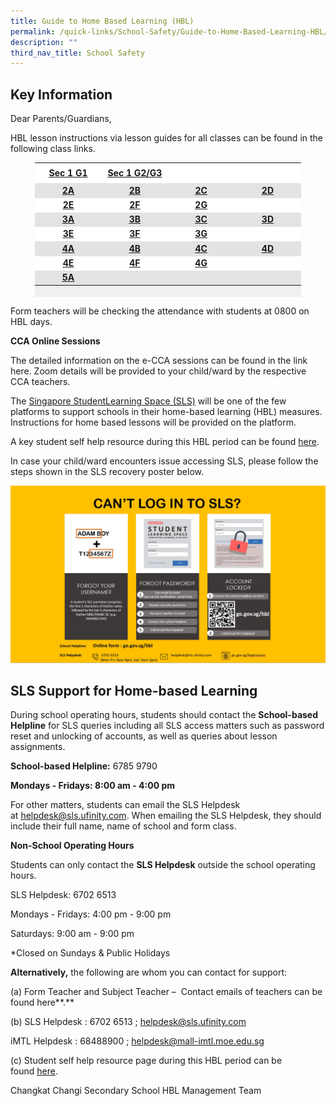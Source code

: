 ```yaml
---
title: Guide to Home Based Learning (HBL)
permalink: /quick-links/School-Safety/Guide-to-Home-Based-Learning-HBL/
description: ""
third_nav_title: School Safety
---
```

Key Information
---------------

Dear Parents/Guardians,

HBL lesson instructions via lesson guides for all classes can be found in the following class links.

<table style="height: 215px; width: 84.3736%; border-collapse: collapse; background-color: #f0f0f0; border-style: none; margin-left: auto; margin-right: auto;" border="1">
<tbody>
<tr style="height: 18px; background-color: #ffffff;">
<td style="width: 20%; height: 27px; border-style: none; background-color: #ffffff; text-align: center; vertical-align: middle;"><a href="https://docs.google.com/spreadsheets/d/e/2PACX-1vSIkwBjNG9XkZ9yvY9rArT_RG6ER0YGIF4s23noFKRn0vPw9eZP10KvNm7hIH4Bvst7TzoZUtsa3Gnx/pubhtml" target="_blank"><span style="text-decoration: underline;"><strong>Sec 1 G1</strong></span></a></td>
<td style="width: 20%; height: 27px; border-style: none; background-color: #ffffff; text-align: center; vertical-align: middle;"><a href="https://docs.google.com/spreadsheets/d/e/2PACX-1vQ0cc7i1P8B0w_gKRWuTQDyjxwjDr9zh8QaCc2EKdokajSuA18AULwrFLXQe2_HWiV5yPshLV9-Xwv4/pubhtml"><span style="text-decoration: underline;"><strong>Sec 1 G2/G3</strong></span></a></td>
<td style="width: 20%; height: 27px; border-style: none; background-color: #ffffff; text-align: center; vertical-align: middle;">&nbsp;</td>
<td style="width: 20%; height: 27px; border-style: none; background-color: #ffffff; text-align: center; vertical-align: middle;">&nbsp;</td>
</tr>
<tr style="height: 18px;">
<td style="width: 20%; height: 18px; border-style: none; text-align: center; vertical-align: middle; background-color: #e3e3e3;"><a href="https://docs.google.com/spreadsheets/d/e/2PACX-1vRP9hl4V67SitITfIoGqzF64Ltw1Pn6W7CCYIari7_5x77fdjOraFE9CxOxSZMz4sWV17cVW5ZAKC6d/pubhtml"><span style="text-decoration: underline;"><strong>2A</strong></span></a></td>
<td style="width: 20%; height: 18px; border-style: none; text-align: center; vertical-align: middle; background-color: #e3e3e3;"><a href="https://docs.google.com/spreadsheets/d/e/2PACX-1vSYMdzjkbJG-yayh4gNxo5m_85xLbnenRHfqqHM-xalJ5mkUhDbshPtrekFbC-ltDt6Vi1yrzm_0alp/pubhtml"><span style="text-decoration: underline;"><strong>2B</strong></span></a></td>
<td style="width: 20%; height: 18px; border-style: none; text-align: center; vertical-align: middle; background-color: #e3e3e3;"><a href="https://docs.google.com/spreadsheets/d/e/2PACX-1vTfyPpUOVhEgAZPcP0Ef_WrPBuTurIkjNSn1h9YqMZVPuQJf7ks-rS7JRCZNjsMTaC1Sg7NNUOMYk0b/pubhtml"><span style="text-decoration: underline;"><strong>2C</strong></span></a></td>
<td style="width: 20%; height: 18px; border-style: none; text-align: center; vertical-align: middle; background-color: #e3e3e3;"><a href="https://docs.google.com/spreadsheets/d/e/2PACX-1vQQWWFurlUViFkOwJoLlDrDg15l7C49tqVqdDlJ7QC175OaEEPTBXBCSpCZ-s4orwvu5nK_8oE5OhtJ/pubhtml"><span style="text-decoration: underline;"><strong>2D</strong></span></a></td>
</tr>
<tr style="height: 18px; background-color: #ffffff;">
<td style="width: 20%; height: 18px; border-style: none; background-color: #ffffff; text-align: center; vertical-align: middle;"><a href="https://docs.google.com/spreadsheets/d/e/2PACX-1vRJtVZaZINEUIL7tAIIG2FL9Hx-zrg039MpSZTBpmWlCy7Pg2cNBLStFHu7zTDFuuXMJsspXAGRkXOs/pubhtml"><span style="text-decoration: underline;"><strong>2E</strong></span></a></td>
<td style="width: 20%; height: 18px; border-style: none; background-color: #ffffff; text-align: center; vertical-align: middle;"><a href="https://docs.google.com/spreadsheets/d/e/2PACX-1vRltHNmuAkHPhgFuPaUHQBcmIj5IoCQTu1t6HZsbCXyDZItmM8IytowQ0G25ItyXrsPPkQs7TnmTurt/pubhtml"><span style="text-decoration: underline;"><strong>2F</strong></span></a></td>
<td style="width: 20%; height: 18px; border-style: none; background-color: #ffffff; text-align: center; vertical-align: middle;"><a href="https://docs.google.com/spreadsheets/d/e/2PACX-1vRPx7bQFncUOsdoHBwSXf8oR9Dw5ZwmigwpzsqTu2DBsKweO5_ccFDaIo1zeudrukcc51dQ8fTPql7K/pubhtml"><span style="text-decoration: underline;"><strong>2G</strong></span></a></td>
<td style="width: 20%; height: 18px; border-style: none; background-color: #ffffff; text-align: center; vertical-align: middle;">&nbsp;</td>
</tr>
<tr style="height: 18px; background-color: #ffffff;">
<td style="width: 20%; height: 18px; border-style: none; text-align: center; vertical-align: middle; background-color: #e3e3e3;"><a href="https://docs.google.com/spreadsheets/d/e/2PACX-1vQ5DFC7S9WjYUFJ5nBsXN6KtHeEOKvscXD2b6LhURGsq5gWmypAwW05b5vMUCNd0U-Tvg9hjEgr2OZx/pubhtml"><span style="text-decoration: underline;"><strong>3A</strong></span></a></td>
<td style="width: 20%; height: 18px; border-style: none; text-align: center; vertical-align: middle; background-color: #e3e3e3;"><a href="https://docs.google.com/spreadsheets/d/e/2PACX-1vS7KelCqu9wcq3JKHUzo_DWmSxiIjC2D162IFlkkYL1YcU6lhv37EWRVzTYFPNOBIYcnxmtCCGrPArQ/pubhtml"><span style="text-decoration: underline;"><strong>3B</strong></span></a></td>
<td style="width: 20%; height: 18px; border-style: none; text-align: center; vertical-align: middle; background-color: #e3e3e3;"><a href="https://docs.google.com/spreadsheets/d/e/2PACX-1vQwY5-kZE9k6RbNe-dOOXiZbbjTndxQ-kVkfIrEnVfphZ-RiJhlXZBgMH52DbEtgxmRU2muiTVvtFLl/pubhtml"><span style="text-decoration: underline;"><strong>3C</strong></span></a></td>
<td style="width: 20%; height: 18px; border-style: none; text-align: center; vertical-align: middle; background-color: #e3e3e3;"><a href="https://docs.google.com/spreadsheets/d/e/2PACX-1vQFXf6QU7in9VGYHSBWPg7mm5QmUUYdMBjKgHcGG0Ode5R3BPH1vQs02wIXgtu62KnGBUNVFQls9L8s/pubhtml"><span style="text-decoration: underline;"><strong>3D</strong></span></a></td>
</tr>
<tr style="height: 18px;">
<td style="width: 20%; height: 18px; border-style: none; background-color: #ffffff; text-align: center; vertical-align: middle;"><a href="https://docs.google.com/spreadsheets/d/e/2PACX-1vSC_1hCIllcVjjT6HM9cwAVtCQtiwShU7cvFd5Kgj9vucUjVISfqzdu1Az_gYUz2yEdTCtdqW_dps7k/pubhtml"><span style="text-decoration: underline;"><strong>3E</strong></span></a></td>
<td style="width: 20%; height: 18px; border-style: none; background-color: #ffffff; text-align: center; vertical-align: middle;"><a href="https://docs.google.com/spreadsheets/d/e/2PACX-1vTHooF3lj9J-kBTEuJIUsRIscr_SF1lOKy-LF7DH_ZBEkAkNI8sdxLh32peDmO0Pbd4lyV9cwlXD9UX/pubhtml"><span style="text-decoration: underline;"><strong>3F</strong></span></a></td>
<td style="width: 20%; height: 18px; border-style: none; background-color: #ffffff; text-align: center; vertical-align: middle;"><a href="https://docs.google.com/spreadsheets/d/e/2PACX-1vT8HwOIj_2ePTJ7zBUBLay7VBu1v4RodiUcEM-eiXHZ5VzNiSbv4TmA88pHSbViyLif4hB_eTcimvct/pubhtml"><span style="text-decoration: underline;"><strong>3G</strong></span></a></td>
<td style="width: 20%; height: 18px; border-style: none; background-color: #ffffff; text-align: center; vertical-align: middle;">&nbsp;</td>
</tr>
<tr style="height: 18px; background-color: #ffffff;">
<td style="width: 20%; height: 18px; border-style: none; text-align: center; vertical-align: middle; background-color: #e3e3e3;"><a href="https://docs.google.com/spreadsheets/d/e/2PACX-1vSoosSbeuQ07KEG74MDwCd1C5xobVGEQqrePyFqczlKA2mVTySf87wB267UahagpglFmbEpYxcaRsti/pubhtml"><span style="text-decoration: underline;"><strong>4A</strong></span></a></td>
<td style="width: 20%; height: 18px; border-style: none; text-align: center; vertical-align: middle; background-color: #e3e3e3;"><a href="https://docs.google.com/spreadsheets/d/e/2PACX-1vTi3YB-sFYDc4QuPFv9-MrXBxbsD1dCIdnfYFVmKcrlr51wXKvJHp819QCMN1xSIvv08b-fHna08LvG/pubhtml"><span style="text-decoration: underline;"><strong>4B</strong></span></a></td>
<td style="width: 20%; height: 18px; border-style: none; text-align: center; vertical-align: middle; background-color: #e3e3e3;"><a href="https://docs.google.com/spreadsheets/d/e/2PACX-1vQ79Sc8bu6UM98sTJCgsmEFGrmxxqBICk5rdUgsMg7rflZG0F-K-pTcduCCI5Uq0SFWNRp19MZ-6Stg/pubhtml"><span style="text-decoration: underline;"><strong>4C</strong></span></a></td>
<td style="width: 20%; height: 18px; border-style: none; text-align: center; vertical-align: middle; background-color: #e3e3e3;"><a href="https://docs.google.com/spreadsheets/d/e/2PACX-1vQjJAGohzL-USf50bKGYwbST1BOZg4ezUhCcoHr_HQQol2tgT1Lraw8KgbdFyJt6Z8ubTLZj0afq2wn/pubhtml"><span style="text-decoration: underline;"><strong>4D</strong></span></a></td>
</tr>
<tr style="height: 18px;">
<td style="width: 20%; height: 18px; border-style: none; background-color: #ffffff; text-align: center; vertical-align: middle;"><a href="https://docs.google.com/spreadsheets/d/e/2PACX-1vS5kouMMcumWW_Om9Y3JZojlzXaC3HG6dfl6QMN4vuSYtFuXmBWCcRggX-veVIBLDmeWB8dVVQLu2KD/pubhtml"><span style="text-decoration: underline;"><strong>4E</strong></span></a></td>
<td style="width: 20%; height: 18px; border-style: none; background-color: #ffffff; text-align: center; vertical-align: middle;"><a href="https://docs.google.com/spreadsheets/d/e/2PACX-1vQRvQuIVtTvHGHwMiIstTYpUoySEyu2qbUF7PEYeZroNNAZdHV98f9uy-ABiqTv6uwAem7vh8m4RtJ7/pubhtml"><span style="text-decoration: underline;"><strong>4F</strong></span></a></td>
<td style="width: 20%; height: 18px; border-style: none; background-color: #ffffff; text-align: center; vertical-align: middle;"><a href="https://docs.google.com/spreadsheets/d/e/2PACX-1vSmWroLNdnalfF2g0g38AyO7pLerHbCyNaoyGY4OS9EbDCPhQ6yHL_qLXHv6OF8f2IpCQjNpAZD401P/pubhtml"><span style="text-decoration: underline;"><strong>4G</strong></span></a></td>
<td style="width: 20%; height: 18px; border-style: none; background-color: #ffffff; text-align: center; vertical-align: middle;">&nbsp;</td>
</tr>
<tr style="height: 18px; background-color: #ffffff;">
<td style="width: 20%; height: 18px; border-style: none; text-align: center; vertical-align: middle; background-color: #e3e3e3;"><a href="https://docs.google.com/spreadsheets/d/e/2PACX-1vRXWnxSaweRXiFI3xP9hj1iGrVB1lQiDNA0gLRlORnx05hFOXma-ofh5G4pnw4gYQmnfSdkQrVJZO7i/pubhtml"><span style="text-decoration: underline;"><strong>5A</strong></span></a></td>
<td style="width: 20%; height: 18px; border-style: none; text-align: center; vertical-align: middle; background-color: #e3e3e3;">&nbsp;</td>
<td style="width: 20%; height: 18px; border-style: none; text-align: center; vertical-align: middle; background-color: #e3e3e3;">&nbsp;</td>
<td style="width: 20%; height: 18px; border-style: none; text-align: center; vertical-align: middle; background-color: #e3e3e3;">&nbsp;</td>
</tr>
</tbody>
</table>

Form teachers will be checking the attendance with students at 0800 on HBL days.

**CCA Online Sessions**  

The detailed information on the e-CCA sessions can be found in the link here. Zoom details will be provided to your child/ward by the respective CCA teachers.  


The [Singapore StudentLearning Space (SLS)](http://learning.moe.edu.sg/) will be one of the few platforms to support schools in their home-based learning (HBL) measures. Instructions for home based lessons will be provided on the platform.  

  

A key student self help resource during this HBL period can be found [here](http://go.gov.sg/ccsshbl).  
  
In case your child/ward encounters issue accessing SLS, please follow the steps shown in the SLS recovery poster below.  
  
![](/images/Login%20to%20SLS%20FAQ.jpeg) 
  
  
  
  
  

SLS Support for Home-based Learning
-----------------------------------

During school operating hours, students should contact the **School-based Helpline** for SLS queries including all SLS access matters such as password reset and unlocking of accounts, as well as queries about lesson assignments.

**School-based Helpline:** 6785 9790

**Mondays - Fridays: 8:00 am - 4:00 pm**

For other matters, students can email the SLS Helpdesk at [helpdesk@sls.ufinity.com](mailto:helpdesk@sls.ufinity.com). When emailing the SLS Helpdesk, they should include their full name, name of school and form class.

**Non-School Operating Hours**

Students can only contact the **SLS Helpdesk** outside the school operating hours.

SLS Helpdesk: 6702 6513

Mondays - Fridays: 4:00 pm - 9:00 pm

Saturdays: 9:00 am - 9:00 pm

\*Closed on Sundays & Public Holidays

**Alternatively,** the following are whom you can contact for support:

(a) Form Teacher and Subject Teacher –  Contact emails of teachers can be found here**.**

(b) SLS Helpdesk : 6702 6513 ; helpdesk@sls.ufinity.com

iMTL Helpdesk : 68488900 ; [helpdesk@mall-imtl.moe.edu.sg](mailto:helpdesk@mall-imtl.moe.edu.sg)

(c) Student self help resource page during this HBL period can be found [here](http://go.gov.sg/ccsshbl).

  
  

Changkat Changi Secondary School HBL Management Team